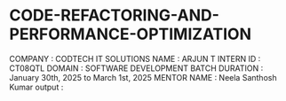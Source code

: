 # CODE-REFACTORING-AND-PERFORMANCE-OPTIMIZATION
COMPANY : CODTECH IT SOLUTIONS 
NAME : ARJUN T 
INTERN ID : CT08QTL 
DOMAIN : SOFTWARE DEVELOPMENT 
BATCH DURATION : January 30th, 2025 to March 1st, 2025 
MENTOR NAME : Neela Santhosh Kumar 
output :
